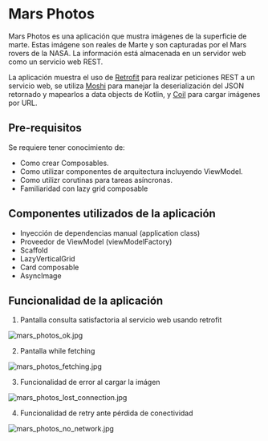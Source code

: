 Mars Photos
==================================

Mars Photos es una aplicación que mustra imágenes de la superficie de marte. Estas imágene son
reales de Marte y son capturadas por el Mars rovers de la NASA. La información está almacenada en un
servidor web como un servicio web REST.

La aplicación muestra el uso de [Retrofit](https://square.github.io/retrofit/) para realizar peticiones REST a un servicio web,
se utiliza [Moshi](https://square.github.io/moshi/1.x/) para manejar la deserialización del JSON retornado y mapearlos a data objects de Kotlin,
y [Coil](https://coil-kt.github.io/coil/) para cargar imágenes por URL.

Pre-requisitos
--------------

Se requiere tener conocimiento de:
- Como crear Composables.
- Como utilizar componentes de arquitectura incluyendo ViewModel.
- Como utilizr corutinas para tareas asíncronas.
- Familiaridad con lazy grid composable

Componentes utilizados de la aplicación
--------------

- Inyección de dependencias manual (application class)
- Proveedor de ViewModel (viewModelFactory)
- Scaffold
- LazyVerticalGrid
- Card composable
- AsyncImage

Funcionalidad de la aplicación
--------------

1. Pantalla consulta satisfactoria al servicio web usando retrofit

![mars_photos_ok.jpg](app%2Fsampledata%2Fmars_photos_ok.jpg)

2. Pantalla while fetching

![mars_photos_fetching.jpg](app%2Fsampledata%2Fmars_photos_fetching.jpg)

3. Funcionalidad de error al cargar la imágen

![mars_photos_lost_connection.jpg](app%2Fsampledata%2Fmars_photos_lost_connection.jpg)

4. Funcionalidad de retry ante pérdida de conectividad

![mars_photos_no_network.jpg](app%2Fsampledata%2Fmars_photos_no_network.jpg)